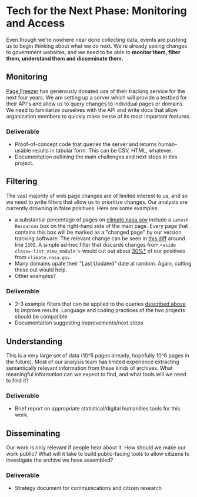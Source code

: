 # Tech for the Next Phase: Monitoring and Access

Even though we're nowhere near done collecting data, events are pushing us to begin thinking about what we do next. We're already seeing changes to government websites, and we need to be able to **monitor them, filter them, understand them and disseminate them.** 

## Monitoring

[Page Freezer](http://www.pagefreezer.com) has generously donated use of their tracking service for the next four years. We are setting up a server which will provide a testbed for their API's and allow us to query changes to individual pages or domains.  We need to familiarize ourselves with the API and write docs that allow organization members to quickly make sense of its most important features.

### Deliverable
* Proof-of-concept code that queries the server and returns human-usable results in tabular form. This can be CSV, HTML, whatever.
* Documentation outlining the main challenges and next steps in this project.

## Filtering

The vast majority of web page changes are of limited interest to us, and so we need to write filters that allow us to prioritize changes. Our analysts are currently drowning in false positives.  Here are some examples:
* a substantial percentage of pages on [climate.nasa.gov](http://climate.nasa.gov) include a `Latest Resources` box on the right-hand side of the main page. Every page that contains this box will be marked as a "changed page" by our version tracking software.  The relevant change can be seen in [this diff](https://gist.github.com/va-client/c25c6def28b760f25e3190b1e986d2e3/revisions) around line `1305`. A simple ad-hoc filter that discards changes from `<aside class='list_view_module'>` would cut out about [30%*](# "Made Up Number.") of our positives from `climate.nasa.gov`. 
* Many domains upate their "Last Updated" date at random. Again, cutting these out would help.
* Other examples? 

### Deliverable
* 2-3 example filters that can be applied to the queries [described above](#monitoring) to improve results. Language and coding practices of the two projects should be compatible
* Documentation suggesting improvements/next steps

## Understanding

This is a very large set of data (10^5 pages already, hopefully 10^6 pages in the future). Most of our analysis team has limited experience extracting semantically relevant information from these kinds of archives. What meaningful information can we expect to find, and what tools will we need to find it?

### Deliverable
* Brief report on appropriate statistical/digital humanities tools for this work. 

## Disseminating
Our work is only relevant if people hear about it. How should we make our work public? What will it take to build public-facing tools to allow citizens to investigate the archive we have assembled?

### Deliverable
* Strategy document for communications and citizen research



